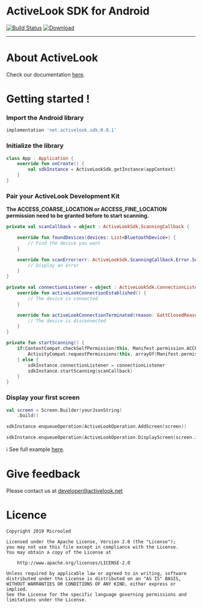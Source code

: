 # ActiveLook SDK for Android

[![Build Status](https://app.bitrise.io/app/85a5186418ed1ff0/status.svg?token=yHb_DJn1lfDG3fUGZzZ6Ig&branch=master)](https://app.bitrise.io/app/85a5186418ed1ff0) [ ![Download](https://api.bintray.com/packages/activelookteam/activelook-android-sdk/activelook-android-sdk/images/download.svg) ](https://bintray.com/activelookteam/activelook-android-sdk/activelook-android-sdk/_latestVersion)

----

# About ActiveLook

Check our documentation [here](https://github.com/ActiveLook/sdk-doc).

# Getting started !

### Import the Android library


```groovy
implementation 'net.activelook.sdk:0.0.1'
```

### Initialize the library

```kotlin
class App : Application {
    override fun onCreate() {
        val sdkInstance = ActiveLookSdk.getInstance(appContext)
    }
}

```

### Pair your ActiveLook Development Kit

**The ACCESS_COARSE_LOCATION or ACCESS_FINE_LOCATION permission need to be granted before to start scanning.**

```kotlin
private val scanCallback = object : ActiveLookSdk.ScanningCallback {

    override fun foundDevices(devices: List<BluetoothDevice>) {
        // Find the device you want
    }

    override fun scanError(err: ActiveLookSdk.ScanningCallback.Error.ScanFailed) {
        // Display an error
    }
}

private val connectionListener = object : ActiveLookSdk.ConnectionListener {
    override fun activeLookConnectionEstablished() {
        // The device is connected
    }

    override fun activeLookConnectionTerminated(reason: GattClosedReason) {
        // The device is disconnected
    }
}

private fun startScanning() {
    if(ContextCompat.checkSelfPermission(this, Manifest.permission.ACCESS_COARSE_LOCATION) != PackageManager.PERMISSION_GRANTED) {
        ActivityCompat.requestPermissions(this, arrayOf(Manifest.permission.ACCESS_COARSE_LOCATION), REQUEST_ACCESS_COARSE_LOCATION)
    } else {
        sdkInstance.connectionListener = connectionListener
        sdkInstance.startScanning(scanCallback)
    }
}
```



### Display your first screen

```kotlin
val screen = Screen.Builder(yourJsonString)
    .build()

sdkInstance.enqueueOperation(ActiveLookOperation.AddScreen(screen))

sdkInstance.enqueueOperation(ActiveLookOperation.DisplayScreen(screen.id))
```

ℹ️ See full example [here](https://github.com/ActiveLook/sdk-android/tree/master/example).

# Give feedback

Please contact us at developer@activelook.net

# Licence
```
Copyright 2019 Microoled

Licensed under the Apache License, Version 2.0 (the "License");
you may not use this file except in compliance with the License.
You may obtain a copy of the License at

    http://www.apache.org/licenses/LICENSE-2.0

Unless required by applicable law or agreed to in writing, software
distributed under the License is distributed on an "AS IS" BASIS,
WITHOUT WARRANTIES OR CONDITIONS OF ANY KIND, either express or implied.
See the License for the specific language governing permissions and
limitations under the License.
```